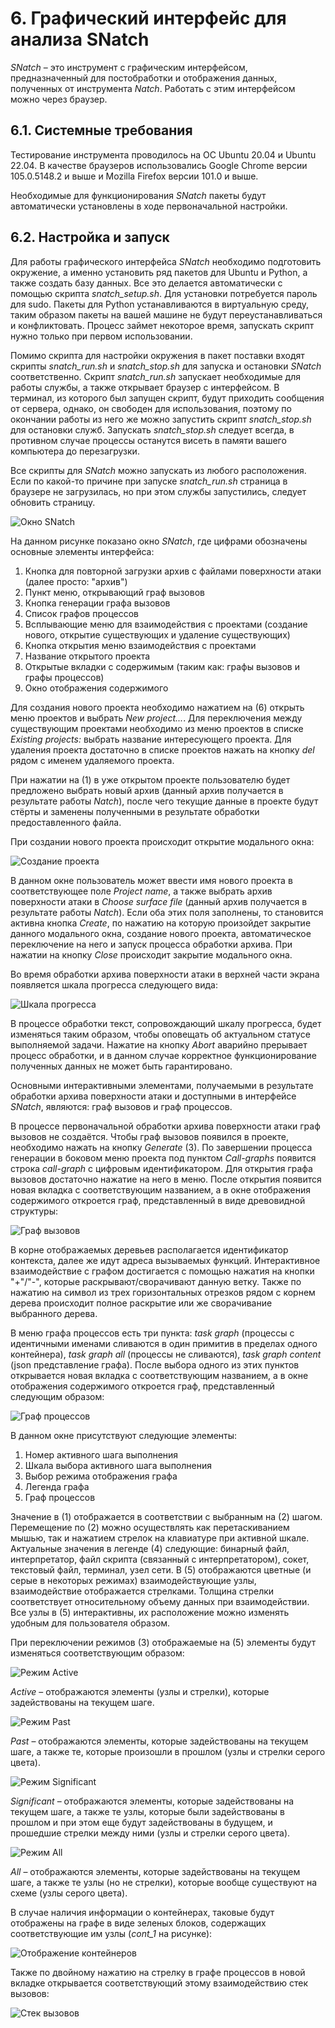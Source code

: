 <div style="page-break-before:always;">
</div>

# <a name="snatch"></a>6. Графический интерфейс для анализа SNatch
  
*SNatch* – это инструмент с графическим интерфейсом, предназначенный для постобработки и отображения данных, полученных от инструмента *Natch*. Работать с этим интерфейсом можно через браузер.

## 6.1. Системные требования

Тестирование инструмента проводилось на ОС Ubuntu 20.04 и Ubuntu 22.04. В качестве браузеров использовались Google Chrome версии 105.0.5148.2 и выше и Mozilla Firefox версии 101.0 и выше.

Необходимые для функционирования *SNatch* пакеты будут автоматически установлены в ходе первоначальной настройки.

## 6.2. Настройка и запуск

Для работы графического интерфейса *SNatch* необходимо подготовить окружение, а именно установить ряд пакетов для Ubuntu и Python, а также создать базу данных. Все это делается автоматически с помощью скрипта *snatch_setup.sh*. Для установки потребуется пароль для sudo. Пакеты для Python устанавливаются в виртуальную среду, таким образом пакеты на вашей машине не будут переустанавливаться и конфликтовать. Процесс займет некоторое время, запускать скрипт нужно только при первом использовании.

Помимо скрипта для настройки окружения в пакет поставки входят скрипты *snatch_run.sh* и *snatch_stop.sh* для запуска и остановки *SNatch* соответственно. Скрипт *snatch_run.sh* запускает необходимые для работы службы, а также открывает браузер с интерфейсом. В терминал, из которого был запущен скрипт, будут приходить сообщения от сервера, однако, он свободен для использования, поэтому по окончании работы из него же можно запустить скрипт *snatch_stop.sh* для остановки служб. Запускать *snatch_stop.sh* следует всегда, в противном случае процессы останутся висеть в памяти вашего компьютера до перезагрузки.

Все скрипты для *SNatch* можно запускать из любого расположения. Если по какой-то причине при запуске
*snatch_run.sh* страница в браузере не загрузилась, но при этом службы запустились, следует обновить страницу.

![Окно SNatch](https://raw.githubusercontent.com/ispras/natch/main/images/snatch/snatch_interface.png)
  
На данном рисунке показано окно *SNatch*, где цифрами обозначены основные элементы интерфейса:

1. Кнопка для повторной загрузки архив с файлами поверхности атаки (далее просто: "архив")
2. Пункт меню, открывающий граф вызовов
3. Кнопка генерации графа вызовов
4. Список графов процессов
5. Всплывающие меню для взаимодействия с проектами (создание нового, открытие существующих и удаление существующих)
6. Кнопка открытия меню взаимодействия с проектами
7. Название открытого проекта
8. Открытые вкладки с содержимым (таким как: графы вызовов и графы процессов)
9. Окно отображения содержимого

Для создания нового проекта необходимо нажатием на (6) открыть меню проектов и выбрать *New project...*. Для переключения между существующим проектами необходимо из меню проектов в списке *Existing projects:* выбрать название интересующего проекта. Для удаления проекта достаточно в списке проектов нажать на кнопку *del* рядом с именем удаляемого проекта.

При нажатии на (1) в уже открытом проекте пользователю будет предложено выбрать новый архив (данный архив получается в результате работы *Natch*), после чего текущие данные в проекте будут стёрты и заменены полученными в результате обработки предоставленного файла.

При создании нового проекта происходит открытие модального окна:

![Создание проекта](https://raw.githubusercontent.com/ispras/natch/main/images/snatch/snatch_newproj.png)

В данном окне пользователь может ввести имя нового проекта в соответствующее поле *Project name*,
а также выбрать архив поверхности атаки в *Choose surface file* (данный архив получается в результате работы *Natch*). Если оба этих поля заполнены, то становится активна кнопка *Create*, по нажатию на которую произойдет закрытие данного модального окна, создание нового проекта, автоматическое переключение на него и запуск процесса обработки архива. При нажатии на кнопку *Close* происходит закрытие модального окна.

Во время обработки архива поверхности атаки в верхней части экрана появляется шкала прогресса следующего вида:
 
![Шкала прогресса](https://raw.githubusercontent.com/ispras/natch/main/images/snatch/snatch_progressbar.png)

В процессе обработки текст, сопровождающий шкалу прогресса, будет изменяться таким образом, чтобы оповещать об актуальном статусе выполняемой задачи. Нажатие на кнопку *Abort* аварийно прерывает процесс обработки, и в данном случае корректное функционирование полученных данных не может быть гарантировано.

Основными интерактивными элементами, получаемыми в результате обработки архива поверхности атаки
и доступными в интерфейсе *SNatch*, являются: граф вызовов и граф процессов.

В процессе первоначальной обработки архива поверхности атаки граф вызовов не создаётся. Чтобы граф вызовов появился в проекте, необходимо нажать на кнопку *Generate* (3). По завершении процесса генерации в боковом меню проекта под пунктом *Call-graphs* появится строка *call-graph* с цифровым идентификатором. Для открытия графа вызовов достаточно нажатие на него в меню. После открытия появится новая вкладка с соответствующим названием, а в окне отображения содержимого откроется граф, представленный в виде древовидной структуры:

![Граф вызовов](https://raw.githubusercontent.com/ispras/natch/main/images/snatch/snatch_cgraph_overview.png)

В корне отображаемых деревьев располагается идентификатор контекста, далее же идут адреса
вызываемых функций. Интерактивное взаимодействие с графом достигается с помощью нажатия на кнопки "+"/"-", которые раскрывают/сворачивают данную ветку. Также по нажатию на символ из трех горизонтальных отрезков рядом с корнем дерева происходит полное раскрытие или же сворачивание выбранного дерева.

В меню графа процессов есть три пункта: *task graph* (процессы с идентичными именами сливаются в один
примитив в пределах одного контейнера), *task graph all* (процессы не сливаются), *task graph content* (json представление графа). После выбора одного из этих пунктов открывается новая вкладка с соответствующим названием, а в окне отображения содержимого откроется граф, представленный следующим образом:

![Граф процессов](https://raw.githubusercontent.com/ispras/natch/main/images/snatch/snatch_tgraph_ui.png)

В данном окне присутствуют следующие элементы:

1. Номер активного шага выполнения
2. Шкала выбора активного шага выполнения
3. Выбор режима отображения графа
4. Легенда графа
5. Граф процессов

Значение в (1) отображается в соответствии с выбранным на (2) шагом. Перемещение по (2) можно осуществлять как перетаскиванием мышью, так и нажатием стрелок на клавиатуре при активной шкале.
Актуальные значения в легенде (4) следующие: бинарный файл, интерпретатор, файл скрипта (связанный с интерпретатором), сокет, текстовый файл, терминал, узел сети.
В (5) отображаются цветные (и серые в некоторых режимах) взаимодействующие узлы, взаимодействие
отображается стрелками. Толщина стрелки соответствует относительному объему данных при взаимодействии. Все узлы в (5) интерактивны, их расположение можно изменять удобным для пользователя образом.

При переключении режимов (3) отображаемые на (5) элементы будут изменяться соответствующим образом:

![Режим Active](https://raw.githubusercontent.com/ispras/natch/main/images/snatch/snatch_tgraph_active.png)

*Active* – отображаются элементы (узлы и стрелки), которые задействованы на текущем шаге.

![Режим Past](https://raw.githubusercontent.com/ispras/natch/main/images/snatch/snatch_tgraph_past.png)

*Past* – отображаются элементы, которые задействованы на текущем шаге, а также те, которые произошли в прошлом (узлы и стрелки серого цвета).

![Режим Significant](https://raw.githubusercontent.com/ispras/natch/main/images/snatch/snatch_tgraph_signif.png)

*Significant* – отображаются элементы, которые задействованы на текущем шаге, а также те узлы, которые были задействованы в прошлом и при этом еще будут задействованы в будущем, и прошедшие стрелки между ними (узлы и стрелки серого цвета).

![Режим All](https://raw.githubusercontent.com/ispras/natch/main/images/snatch/snatch_tgraph_all.png)

*All* – отображаются элементы, которые задействованы на текущем шаге, а также те узлы (но не стрелки), которые вообще существуют на схеме (узлы серого цвета).

В случае наличия информации о контейнерах, таковые будут отображены на графе в виде зеленых блоков, содержащих соответствующие им узлы (*cont_1* на рисунке):

![Отображение контейнеров](https://raw.githubusercontent.com/ispras/natch/main/images/snatch/snatch_tgraph_container.png)

Также по двойному нажатию на стрелку в графе процессов в новой вкладке открывается соответствующий этому взаимодействию стек вызовов:

![Стек вызовов](https://raw.githubusercontent.com/ispras/natch/main/images/snatch/snatch_tgraph_cstack.png)

